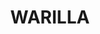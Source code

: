 ---
facts:
- Warilla is a suburb of Wollongong, New South Wales, Australia.
- It is located approximately 8 kilometres south of the Wollongong city centre.
- The name "Warilla" is believed to be derived from an Aboriginal word meaning "towards
  the sea" or "near the sea".
- Warilla Beach is a popular spot for swimming, surfing, and fishing.
- Warilla Grove Lifestyle Centre is a major shopping centre in the suburb.
- Warilla has a number of parks and reserves, including the Warilla Beach Reserve
  and the Puckeys Estate Reserve.
- The suburb is home to several schools, including Warilla Public School and Warilla
  High School.
- Warilla is served by a number of bus routes.
- The suburb is located close to the Princes Highway, which provides access to Sydney
  and other major cities.
- Warilla has a strong sense of community, with a number of local events and festivals
  held throughout the year.
historical_events:
- The area was originally inhabited by the Wadi Wadi Aboriginal people.
- The first European settlers arrived in the area in the early 1800s.
- The Illawarra railway line was extended to Warilla in 1887.
- Warilla Post Office opened on 1 July 1921.
- The Warilla Grove Lifestyle Centre opened in 2001.
lastmod: '2025-04-06T10:15:52+00:00'
latitude: -34.548722
layout: suburb
longitude: 150.855135
notable_people:
- Mick Cronin (Rugby league player)
- Brett Lee (Cricketer)
- Graeme Langlands (Rugby league player)
- Michael Ennis (Rugby league player)
- Tyran Wishart (Rugby league player)
postcode: '2528'
state: NSW
title: WARILLA
tourist_locations:
- Warilla Beach
- Warilla Grove Lifestyle Centre
- Warilla Beach Reserve
- Puckeys Estate Reserve
- Lake Illawarra
- Windang Bridge
- Shellharbour Village
- Stockland Shellharbour
- Killalea State Park
- Minnamurra Rainforest Centre
url: /nsw/warilla/
---